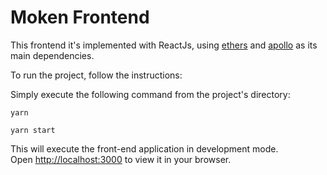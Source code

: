 # Moken Frontend

This frontend it's implemented with ReactJs, using [ethers](https://docs.ethers.io/) and [apollo](https://www.apollographql.com/docs/react/) as its main dependencies.

To run the project, follow the instructions:

Simply execute the following command from the project's directory:

```
yarn

```

```
yarn start
```

This will execute the front-end application in development mode.\
Open [http://localhost:3000](http://localhost:3000) to view it in your browser.
